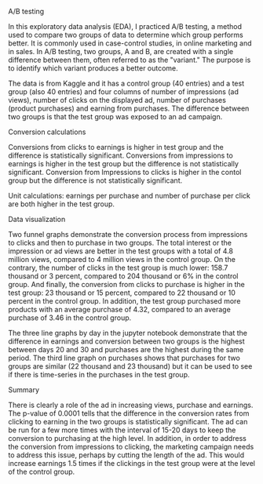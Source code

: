 A/B testing

In this exploratory data analysis (EDA), I practiced A/B testing, a method used to compare two groups of data to determine which group performs better. It is commonly used in case-control studies, in online marketing and in sales. In A/B testing, two groups, A and B, are created with a single difference between them, often referred to as the "variant." The purpose is to identify which variant produces a better outcome.

The data is from Kaggle and it has a control group (40 entries) and a test group (also 40 entries) and four columns of number of impressions (ad views), number of clicks on the displayed ad, number of purchases (product purchases) and earning from purchases. The difference between two groups is that the test group was exposed to an ad campaign. 


Conversion calculations

Conversions from clicks to earnings is higher in test group and the difference is statistically significant.
Conversions from impressions to earnings is higher in the test group but the difference is not statistically significant.
Conversion from Impressions to clicks is higher in the contol group but the difference is not statistically significant. 

Unit calculations: earnings per purchase and number of purchase per click are both higher in the test group. 

Data visualization

Two funnel graphs demonstrate the conversion process from impressions to clicks and then to purchase in two groups. The total interest or the impression or ad views are better in the test groups with a total of 4.8 million views, compared to 4 million views in the control group. On the contrary, the number of clicks in the test group is much lower: 158.7 thousand or 3 percent, compared to 204 thousand or 6% in the control group. And finally, the conversion from clicks to purchase is higher in the test group: 23 thousand or 15 percent, compared to 22 thousand or 10 percent in the control group. In addition, the test group purchased more products with an average purchase of 4.32, compared to an average purchase of 3.46 in the control group. 

The three line graphs by day in the jupyter notebook demonstrate that the difference in earnings and conversion between two groups is the highest between days 20 and 30 and purchases are the highest during the same period. The third line graph on purchases shows that purchases for two groups are similar (22 thousand and 23 thousand) but it can be used to see if there is time-series in the purchases in the test group.

Summary

There is clearly a role of the ad in increasing views, purchase and earnings. The p-value of 0.0001 tells that the difference in the conversion rates from clicking to earning in the two groups is statistically significant. The ad can be run for a few more times with the interval of 15-20 days to keep the conversion to purchasing at the high level. In addition, in order to address the conversion from impressions to clicking, the marketing campaign needs to address this issue, perhaps by cutting the length of the ad. This would increase earnings 1.5 times if the clickings in the test group were at the level of the control group. 
